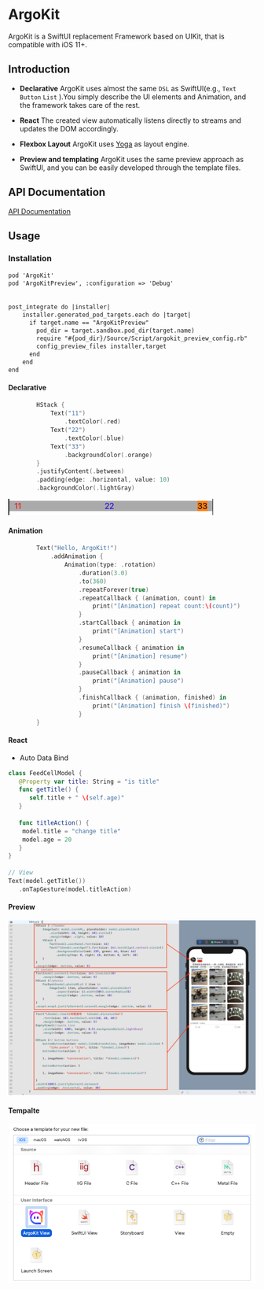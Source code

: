 # ArgoKit

ArgoKit is a SwiftUI replacement Framework based on UIKit, that is compatible with iOS 11+. 

## Introduction

- **Declarative** ArgoKit uses almost the same `DSL` as SwiftUI(e.g., `Text` `Button` `List` ).You simply describe the UI elements and Animation, and the framework takes care of the rest.

- **React** The created view automatically listens directly to streams and updates the DOM accordingly.

-  **Flexbox Layout** ArgoKit uses [Yoga](https://facebook.github.io/yoga/) as layout engine.


- **Preview and templating** ArgoKit uses the same preview approach as SwiftUI, and you can be easily developed through the template files.

## API Documentation

[API Documentation](https://momotech.github.io/argokit/)

## Usage

### Installation

```
pod 'ArgoKit'
pod 'ArgoKitPreview', :configuration => 'Debug'


post_integrate do |installer|
    installer.generated_pod_targets.each do |target|
      if target.name == "ArgoKitPreview"
        pod_dir = target.sandbox.pod_dir(target.name)
        require "#{pod_dir}/Source/Script/argokit_preview_config.rb"
        config_preview_files installer,target
      end
    end
end
```

#### Declarative

```swift
        HStack {
            Text("11")
                .textColor(.red)
            Text("22")
                .textColor(.blue)
            Text("33")
                .backgroundColor(.orange)
        }
        .justifyContent(.between)
        .padding(edge: .horizontal, value: 10)
        .backgroundColor(.lightGray)
```
![dsl](Resources/dsl.png)

#### Animation

```swift
        Text("Hello, ArgoKit!")
            .addAnimation {
                Animation(type: .rotation)
                    .duration(3.0)
                    .to(360)
                    .repeatForever(true)
                    .repeatCallback { (animation, count) in
                        print("[Animation] repeat count:\(count)")
                    }
                    .startCallback { animation in
                        print("[Animation] start")
                    }
                    .resumeCallback { animation in
                        print("[Animation] resume")
                    }
                    .pauseCallback { animation in
                        print("[Animation] pause")
                    }
                    .finishCallback { (animation, finished) in
                        print("[Animation] finish \(finished)")
                    }
        }
```


####  React 

- Auto Data Bind

```swift
class FeedCellModel {
   @Property var title: String = "is title"
   func getTitle() {
      self.title + " \(self.age)"
   }

   func titleAction() {
	model.title = "change title"
	model.age = 20
   }
}

// View
Text(model.getTitle())
   .onTapGesture(model.titleAction)
```

#### Preview
![preview](Resources/preview.png)

#### Tempalte 
![template](Resources/template.png)
